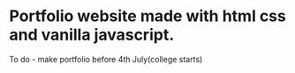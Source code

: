# Portfolio website made with html css and vanilla javascript.

To do - make portfolio before 4th July(college starts)
